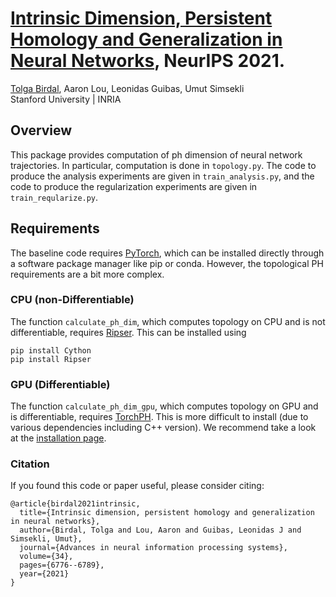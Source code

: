 <!--# PHDimGeneralization
Official implementation of "Intrinsic Dimension, Persistent Homology and Generalization in Neural Networks", NeurIPS 2021.
-->
# [Intrinsic Dimension, Persistent Homology and Generalization in Neural Networks]([https://arxiv.org/abs/1901.01255](https://arxiv.org/abs/2111.13171)), NeurIPS 2021.
[Tolga Birdal](http://tolgabirdal.github.io/), Aaron Lou, Leonidas Guibas, Umut Simsekli\
Stanford University | INRIA

## Overview

This package provides computation of ph dimension of neural network trajectories. In particular, computation is done in ```topology.py```. The code to produce the analysis experiments are given in ```train_analysis.py```, and the code to produce the regularization experiments are given in ```train_reqularize.py```.

## Requirements

The baseline code requires [PyTorch](https://pytorch.org/), which can be installed directly through a software package manager like pip or conda. However, the topological PH requirements are a bit more complex.

### CPU (non-Differentiable)

The function ```calculate_ph_dim```, which computes topology on CPU and is not differentiable, requires [Ripser](https://ripser.scikit-tda.org/en/latest/). This can be installed using

```
pip install Cython
pip install Ripser
```

### GPU (Differentiable)

The function ```calculate_ph_dim_gpu```, which computes topology on GPU and is differentiable, requires [TorchPH](https://c-hofer.github.io/torchph/). This is more difficult to install (due to various dependencies including C++ version). We recommend take a look at the [installation page](https://c-hofer.github.io/torchph/install/index.html).

### Citation

If you found this code or paper useful, please consider citing:

```shell
@article{birdal2021intrinsic,
  title={Intrinsic dimension, persistent homology and generalization in neural networks},
  author={Birdal, Tolga and Lou, Aaron and Guibas, Leonidas J and Simsekli, Umut},
  journal={Advances in neural information processing systems},
  volume={34},
  pages={6776--6789},
  year={2021}
}
```
